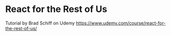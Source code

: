 # React for the Rest of Us

Tutorial by Brad Schiff on Udemy
https://www.udemy.com/course/react-for-the-rest-of-us/
